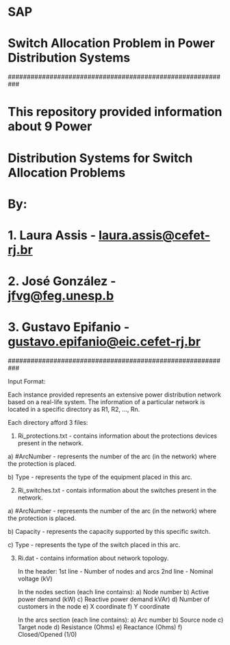 # SAP
# Switch Allocation Problem in Power Distribution Systems

###########################################################
# This repository provided information about 9 Power 
# Distribution Systems for Switch Allocation Problems 
# By:
# 1. Laura Assis - laura.assis@cefet-rj.br
# 2. José González - jfvg@feg.unesp.b
# 3. Gustavo Epifanio - gustavo.epifanio@eic.cefet-rj.br
###########################################################

Input Format:

Each instance provided represents an extensive power distribution network based on a real-life system. The information of a particular network is located in a specific directory as R1, R2, ..., Rn.

Each directory afford 3 files:

1. Ri_protections.txt - contains information about the protections devices present in the network.

a) #ArcNumber - represents the number of the arc (in the network) where the protection is placed.

b) Type - represents the type of the equipment placed in this arc.

2. Ri_switches.txt - contais information about the switches present in the network.

a) #ArcNumber - represents the number of the arc (in the network) where the protection is placed.

b) Capacity - represents the capacity supported by this specific switch.

c) Type - represents the type of the switch placed in this arc.

3. Ri.dat - contains information about network topology.

   In the header:
    1st line - Number of nodes and arcs
    2nd line - Nominal voltage (kV)

   In the nodes section (each line contains):
   a) Node number 
   b) Active power demand (kW)
   c) Reactive power demand kVAr)
   d) Number of customers in the node
   e) X coordinate
   f) Y coordinate

   In the arcs section (each line contains):
   a) Arc number
   b) Source node
   c) Target node
   d) Resistance (Ohms)
   e) Reactance (Ohms)
   f) Closed/Opened (1/0)